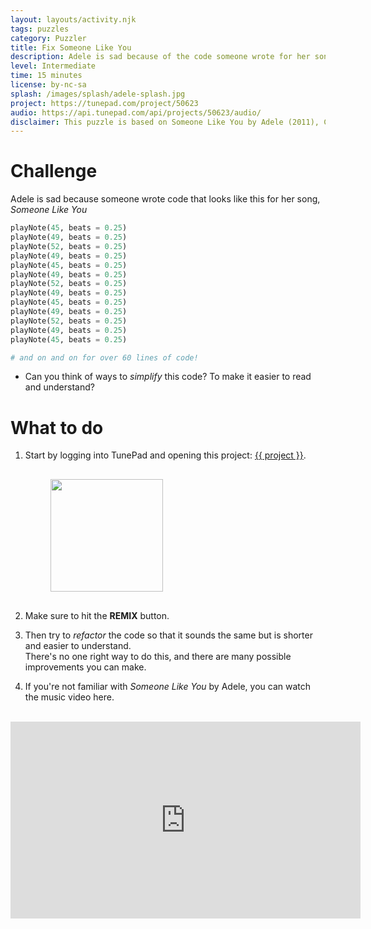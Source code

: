 ```yaml
---
layout: layouts/activity.njk
tags: puzzles
category: Puzzler
title: Fix Someone Like You
description: Adele is sad because of the code someone wrote for her song in TunePad. See if you can make the Python program better.
level: Intermediate
time: 15 minutes
license: by-nc-sa
splash: /images/splash/adele-splash.jpg
project: https://tunepad.com/project/50623
audio: https://api.tunepad.com/api/projects/50623/audio/
disclaimer: This puzzle is based on Someone Like You by Adele (2011), Columbia. For educational purposes only.
---
```

# Challenge
Adele is sad because someone wrote code that looks like this for her song, *Someone Like You*
```python
playNote(45, beats = 0.25)
playNote(49, beats = 0.25)
playNote(52, beats = 0.25)
playNote(49, beats = 0.25)
playNote(45, beats = 0.25)
playNote(49, beats = 0.25)
playNote(52, beats = 0.25)
playNote(49, beats = 0.25)
playNote(45, beats = 0.25)
playNote(49, beats = 0.25)
playNote(52, beats = 0.25)
playNote(49, beats = 0.25)
playNote(45, beats = 0.25)

# and on and on for over 60 lines of code!
```

* Can you think of ways to *simplify* this code? To make it easier to read and understand?

# What to do
1. Start by logging into TunePad and opening this project: <a href="{{ project }}" target="_blank">{{ project }}</a>.
<a href="{{ project }}" target="_blank">
<img src="/images/splash/adele-splash.jpg" alt="" width="180px" style="margin: 1rem 4rem"></a>

2. Make sure to hit the **REMIX** button.

3. Then try to *refactor* the code so that it sounds the same but is shorter and easier to understand.  
There's no one right way to do this, and there are many possible improvements you can make.

4. If you're not familiar with *Someone Like You* by Adele, you can watch the music video here.

<br>
<iframe width="560" height="315" src="https://www.youtube.com/embed/hLQl3WQQoQ0?si=b4HCCSVvrazshkXx" title="YouTube video player" frameborder="0" allow="accelerometer; autoplay; clipboard-write; encrypted-media; gyroscope; picture-in-picture; web-share" allowfullscreen></iframe>
<br><br>


